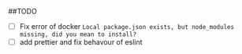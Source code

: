 ##TODO

- [ ] Fix error of docker
      `Local package.json exists, but node_modules missing, did you mean to install?`
- [ ] add prettier and fix behavour of eslint
